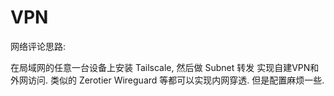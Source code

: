 ﻿# VPN

网络评论思路:

在局域网的任意一台设备上安装 Tailscale, 然后做 Subnet 转发 实现自建VPN和外网访问. 类似的 Zerotier Wireguard 等都可以实现内网穿透. 但是配置麻烦一些.
